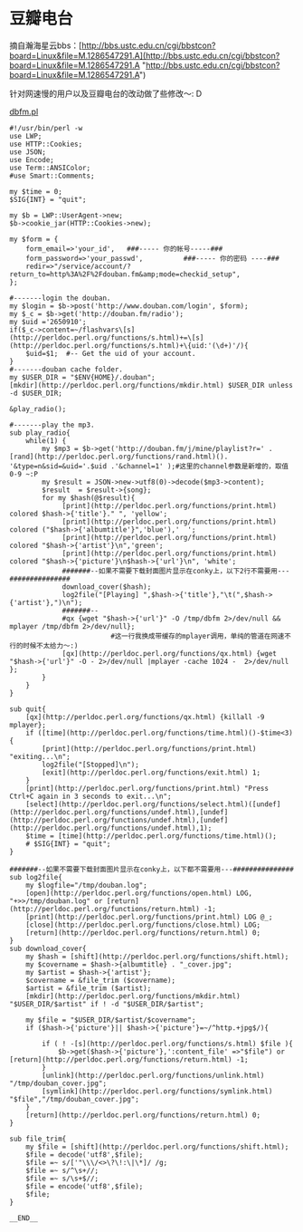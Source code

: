 ---
---

# 豆瓣电台

摘自瀚海星云bbs：[http://bbs.ustc.edu.cn/cgi/bbstcon?board=Linux&file=M.1286547291.A](http://bbs.ustc.edu.cn/cgi/bbstcon?board=Linux&file=M.1286547291.A "http://bbs.ustc.edu.cn/cgi/bbstcon?board=Linux&file=M.1286547291.A")

针对网速慢的用户以及豆瓣电台的改动做了些修改～: D 

[dbfm.pl](../_export/code/scripts/dbfm435f.pl?codeblock=0 "下载片段")

    
    
    
    #!/usr/bin/perl -w 
    use LWP; 
    use HTTP::Cookies; 
    use JSON; 
    use Encode; 
    use Term::ANSIColor; 
    #use Smart::Comments; 
     
    my $time = 0; 
    $SIG{INT} = "quit"; 
     
    my $b = LWP::UserAgent->new; 
    $b->cookie_jar(HTTP::Cookies->new); 
     
    my $form = { 
        form_email=>'your_id',   ###----- 你的帐号-----###
    	form_password=>'your_passwd',          ###----- 你的密码 ----### 
        redir=>"/service/account/?return_to=http%3A%2F%2Fdouban.fm&amp;mode=checkid_setup", 
    }; 
     
    #-------login the douban. 
    my $login = $b->post('http://www.douban.com/login', $form); 
    my $_c = $b->get('http://douban.fm/radio'); 
    my $uid ='2650910'; 
    if($_c->content=~/flashvars\[s](http://perldoc.perl.org/functions/s.html)+=\[s](http://perldoc.perl.org/functions/s.html)+\{uid:'(\d+)'/){ 
        $uid=$1;  #-- Get the uid of your account. 
    } 
    #-------douban cache folder. 
    my $USER_DIR = "$ENV{HOME}/.douban"; 
    [mkdir](http://perldoc.perl.org/functions/mkdir.html) $USER_DIR unless -d $USER_DIR; 
     
    &play_radio(); 
     
    #-------play the mp3. 
    sub play_radio{ 
        while(1) { 
            my $mp3 = $b->get('http://douban.fm/j/mine/playlist?r=' .[rand](http://perldoc.perl.org/functions/rand.html)(). '&type=n&sid=&uid='.$uid .'&channel=1' );#这里的channel参数是新增的，取值0-9 ~:P
            my $result = JSON->new->utf8(0)->decode($mp3->content); 
            $result  = $result->{song}; 
            for my $hash(@$result){ 
                 [print](http://perldoc.perl.org/functions/print.html) colored $hash->{'title'}." ", 'yellow'; 
                 [print](http://perldoc.perl.org/functions/print.html) colored ("$hash->{'albumtitle'}",'blue'),'  '; 
                 [print](http://perldoc.perl.org/functions/print.html) colored "$hash->{'artist'}\n",'green'; 
                 [print](http://perldoc.perl.org/functions/print.html) colored "$hash->{'picture'}\n$hash->{'url'}\n", 'white'; 
                 #######--如果不需要下载封面图片显示在conky上，以下2行不需要用---############### 
                 download_cover($hash); 
                 log2file("[Playing] ",$hash->{'title'},"\t(",$hash->{'artist'},")\n"); 
                 #######-- 
    			 #qx {wget "$hash->{'url'}" -O /tmp/dbfm 2>/dev/null && mplayer /tmp/dbfm 2>/dev/null};
                             #这一行我换成带缓存的mplayer调用，单纯的管道在网速不行的时候不太给力～:)
    			 [qx](http://perldoc.perl.org/functions/qx.html) {wget "$hash->{'url'}" -O - 2>/dev/null |mplayer -cache 1024 -  2>/dev/null };
            } 
        } 
    } 
     
    sub quit{ 
        [qx](http://perldoc.perl.org/functions/qx.html) {killall -9 mplayer}; 
        if ([time](http://perldoc.perl.org/functions/time.html)()-$time<3){ 
            [print](http://perldoc.perl.org/functions/print.html) "exiting...\n"; 
            log2file("[Stopped]\n"); 
            [exit](http://perldoc.perl.org/functions/exit.html) 1; 
        }  
        [print](http://perldoc.perl.org/functions/print.html) "Press Ctrl+C again in 3 seconds to exit...\n"; 
        [select](http://perldoc.perl.org/functions/select.html)([undef](http://perldoc.perl.org/functions/undef.html),[undef](http://perldoc.perl.org/functions/undef.html),[undef](http://perldoc.perl.org/functions/undef.html),1); 
        $time = [time](http://perldoc.perl.org/functions/time.html)(); 
        # $SIG{INT} = "quit"; 
    } 
     
    #######--如果不需要下载封面图片显示在conky上，以下都不需要用---############### 
    sub log2file{ 
        my $logfile="/tmp/douban.log"; 
        [open](http://perldoc.perl.org/functions/open.html) LOG, "+>>/tmp/douban.log" or [return](http://perldoc.perl.org/functions/return.html) -1; 
        [print](http://perldoc.perl.org/functions/print.html) LOG @_; 
        [close](http://perldoc.perl.org/functions/close.html) LOG; 
        [return](http://perldoc.perl.org/functions/return.html) 0; 
    } 
    sub download_cover{ 
        my $hash = [shift](http://perldoc.perl.org/functions/shift.html); 
        my $covername = $hash->{albumtitle} . "_cover.jpg"; 
        my $artist = $hash->{'artist'}; 
        $covername = &file_trim ($covername); 
        $artist = &file_trim ($artist); 
        [mkdir](http://perldoc.perl.org/functions/mkdir.html) "$USER_DIR/$artist" if ! -d "$USER_DIR/$artist"; 
     
        my $file = "$USER_DIR/$artist/$covername"; 
        if ($hash->{'picture'}|| $hash->{'picture'}=~/^http.+jpg$/){ 
     
            if ( ! -[s](http://perldoc.perl.org/functions/s.html) $file ){ 
                $b->get($hash->{'picture'},':content_file' =>"$file") or [return](http://perldoc.perl.org/functions/return.html) -1; 
            } 
            [unlink](http://perldoc.perl.org/functions/unlink.html) "/tmp/douban_cover.jpg"; 
            [symlink](http://perldoc.perl.org/functions/symlink.html) "$file","/tmp/douban_cover.jpg"; 
        } 
        [return](http://perldoc.perl.org/functions/return.html) 0; 
    } 
     
    sub file_trim{ 
        my $file = [shift](http://perldoc.perl.org/functions/shift.html); 
        $file = decode('utf8',$file); 
        $file =~ s/['"\\\/<>\?\!:\|\*]/ /g; 
        $file =~ s/^\s+//; 
        $file =~ s/\s+$//; 
        $file = encode('utf8',$file); 
        $file; 
    } 
     
    __END__
